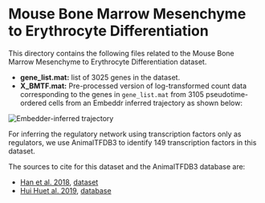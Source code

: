 # Mouse Bone Marrow Mesenchyme to Erythrocyte Differentiation
This directory contains the following files related to the Mouse Bone Marrow Mesenchyme to Erythrocyte Differentiation dataset.

- **gene_list.mat:** list of 3025 genes in the dataset.
- **X_BMTF.mat:** Pre-processed version of log-transformed count data corresponding to the genes in `gene_list.mat` from 3105 pseudotime-ordered cells from an Embeddr inferred trajectory as shown below:

![Embedder-inferred trajectory](Embeddr_Trajectory.png)

For inferring the regulatory network using transcription factors only as regulators, we use AnimalTFDB3 to identify 149 transcription factors in this dataset.

The sources to cite for this dataset and the AnimalTFDB3 database are:
- [Han et al. 2018](https://www.sciencedirect.com/science/article/pii/S0092867418301168?via%3Dihub), [dataset](https://figshare.com/s/865e694ad06d5857db4b)
- [Hui Huet al. 2019](https://doi.org/10.1093/nar/gky822.), [database](http://bioinfo.life.hust.edu.cn/static/AnimalTFDB3/download/Mus_musculus_TF)
